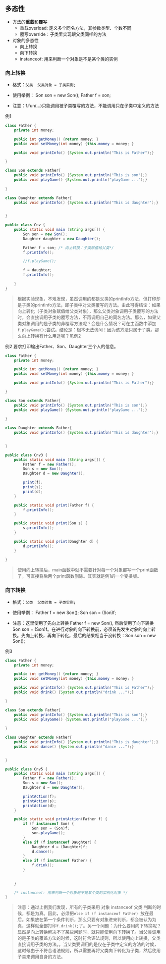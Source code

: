 ## 多态性
- 方法的**重载**和**覆写**
  - 重载overload: 定义多个同名方法，其参数类型、个数不同
  - 覆写override：子类里实现跟父类同样的方法
- 对象的多态性
  - 向上转换
  - 向下转换
  - instanceof: 用来判断一个对象是不是某个类的实例


### 向上转换
- 格式：`父类  父类对象 = 子类实例;`

- 使用举例：
Son son = new Son();
Father f = son;

- 注意：f.fun(...)只能调用被子类覆写的方法，不能调用只在子类中定义的方法

例1

```java
class Father {
	private int money;	

	public int getMoney() {return money; }
	public void setMoney(int money) {this.money = money; }

	public void printInfo() {System.out.println("This is Father");}

}

class Son extends Father{
	public void printInfo() {System.out.println("This is son");}
	public void playGame() {System.out.println("playGame ...");}
	
}

class Daughter extends Father{
	public void printInfo() {System.out.println("This is daughter");}

	
}

public class Cnv {
	public static void main (String args[]) {
		Son son = new Son();
		Daughter daughter = new Daughter();

		Father f = son; /* 向上转换：子类赋值给父类*/
		f.printInfo();

		//f.playGame();

		f = daughter;
		f.printInfo();
		
	}
}

```
> 根据实验现象，不难发现，虽然调用的都是父类的printInfo方法，但打印却是子类的printInfo方法，即子类中对父类覆写的方法。由此可得结论：如果向上转化（子类对象赋值给父类对象），那么父类对象调用子类覆写的方法时，会直接调用子类的覆写方法，不再调用自己的同名方法。那么，如果父类对象调用的是子类的非覆写方法呢？会是什么情况？可在主函数中添加`f.playGame();`尝试。结论是：根本无法访问！因为该方法只属于子类。那么向上转换有什么用途呢？见例2

例2 要求打印输出Father、Son、Daughter三个人的信息。

```java
class Father {
	private int money;	

	public int getMoney() {return money; }
	public void setMoney(int money) {this.money = money; }

	public void printInfo() {System.out.println("This is Father");}

}

class Son extends Father{
	public void printInfo() {System.out.println("This is son");}
	public void playGame() {System.out.println("playGame ...");}
	
}

class Daughter extends Father{
	public void printInfo() {System.out.println("This is daughter");}

	
}

public class Cnv3 {
	public static void main (String args[]) {
		Father f = new Father();
		Son s = new Son();
		Daughter d = new Daughter();

		print(f);
		print(s);
		print(d);
	}

	public static void print(Father f) {
		f.printInfo();
	}

	public static void print(Son s) {
		s.printInfo();
	}

	public static void print(Daughter d) {
		d.printInfo();
	}
	
}

```
> 使用向上转换后，main函数中就不需要针对每一个对象都写一个print函数了，可直接将后两个print函数删除。其实就是例1的一个变换版。


### 向下转换

- 格式：`父类  父类对象 = 子类实例;`

- 使用举例： Father f = new Son();
  Son son = (Son)f;

- 注意：这里使用了先向上转换 Father f = new Son(), 然后使用了向下转换 Son son = (Son)f。在进行对象的向下转换前，必须首先发生对象的向上转换。先向上转换，再向下转化，最后的结果相当于没转换：Son son = new Son();

例3

```java
class Father {
	private int money;	

	public int getMoney() {return money; }
	public void setMoney(int money) {this.money = money; }

	public void printInfo() {System.out.println("This is Father");}
	public void drink() {System.out.println("drink ...");}

}

class Son extends Father{
	public void printInfo() {System.out.println("This is son");}
	public void playGame() {System.out.println("playGame ...");}
	
}

class Daughter extends Father{
	public void printInfo() {System.out.println("This is daughter");}
	public void dance() {System.out.println("dance ...");}

	
}

public class Cnv5 {
	public static void main (String args[]) {
		Father f = new Father();
		Son s = new Son();
		Daughter d = new Daughter();

		printAction(f);
		printAction(s);
		printAction(d);
	}

	public static void printAction(Father f) {
		if (f instanceof Son) {
			Son son = (Son)f;
			son.playGame();
		}
		else if (f instanceof Daughter) {
			Daughter d = (Daughter)f;
			d.dance();
		}
		else if (f instanceof Father) {
			f.drink();
		}
	
		
	}

	/* instanceof: 用来判断一个对象是不是某个类的实例化对象 */
}
```
> 注意：通过上例我们发现，所有的子类采用 对象 instanceof 父类 判断的时候，都是为真。因此，必须把`else if (f instanceof Father) `放在最后。如果放在第一个条件判断，那么只要有对象进来判断，都会被认为为真，这样就全部打印`f.drink();`了。另一个问题：为什么要用向下转换呢？显然是向上转换解决不了某些问题时，就只能使用向下转换了。当父类调用的是子类的覆盖方法的时候，这时符合语法规则，所以使用向上转换，父类直接调用子类的方法。。当父类要调用的是仅在子类中定义的方法的时候，这时候由于不符合语法规则，所以需要再将父类向下转化为子类，然后使用子类来调用自身的方法。
